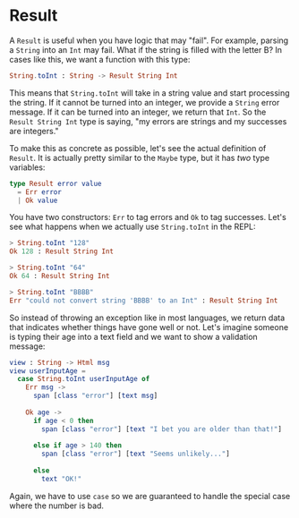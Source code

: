 # Result

A `Result` is useful when you have logic that may "fail". For example, parsing a `String` into an `Int` may fail. What if the string is filled with the letter B? In cases like this, we want a function with this type:

```elm
String.toInt : String -> Result String Int
```

This means that `String.toInt` will take in a string value and start processing the string. If it cannot be turned into an integer, we provide a `String` error message. If it can be turned into an integer, we return that `Int`. So the `Result String Int` type is saying, "my errors are strings and my successes are integers."

To make this as concrete as possible, let's see the actual definition of `Result`. It is actually pretty similar to the `Maybe` type, but it has *two* type variables:

```elm
type Result error value
  = Err error
  | Ok value
```

You have two constructors: `Err` to tag errors and `Ok` to tag successes. Let's see what happens when we actually use `String.toInt` in the REPL:

```elm
> String.toInt "128"
Ok 128 : Result String Int

> String.toInt "64"
Ok 64 : Result String Int

> String.toInt "BBBB"
Err "could not convert string 'BBBB' to an Int" : Result String Int
```

So instead of throwing an exception like in most languages, we return data that indicates whether things have gone well or not. Let's imagine someone is typing their age into a text field and we want to show a validation message:

```elm
view : String -> Html msg
view userInputAge =
  case String.toInt userInputAge of
    Err msg ->
      span [class "error"] [text msg]
      
    Ok age ->
      if age < 0 then
        span [class "error"] [text "I bet you are older than that!"]
        
      else if age > 140 then
        span [class "error"] [text "Seems unlikely..."]
        
      else
        text "OK!"
```

Again, we have to use `case` so we are guaranteed to handle the special case where the number is bad.

